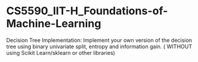 # CS5590_IIT-H_Foundations-of-Machine-Learning

Decision Tree Implementation: Implement your own version of the decision tree using binary univariate split, entropy and information gain. ( WITHOUT using Scikit Learn/sklearn or other libraries)
